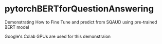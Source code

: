 # pytorchBERTforQuestionAnswering
Demonstrating How to Fine Tune and predict from SQAUD  using pre-trained BERT model 

Google's Colab GPUs are used for this demonstraion
